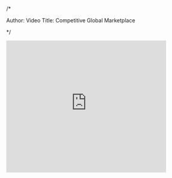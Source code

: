 /*

Author: Video
Title: Competitive Global Marketplace


*/

<div class="video-container">


<iframe width="425" height="350" src="http://www.youtube.com/embed/XsKpWrCfxG0?&amp;showinfo=0" frameborder="0" allowfullscreen></iframe>



</div>


<!-- Working on Share Links -->


<!-- <a href="http://www.facebook.com/sharer.php?u=http://www.patrickemclean.com/videos/this" target="_blank">Facebook</a>


<a href="https://twitter.com/share" target="_blank">Twitter</a>

<a href="http://www.linkedin.com/shareArticle?mini=true&url=http://www.patrickemclean.com/videos/this" target="_blank">LinkedIn</a>

<a href="http://www.linkedin.com/shareArticle?mini=true&url=http://www.patrickemclean.com/videos/this" onclick="javascript:window.open(this.href,
  '', 'menubar=no,toolbar=no,resizable=yes,scrollbars=yes,height=600,width=600');return false;">LinkedIn</a>

<a href="https://plus.google.com/share?url=http://www.patrickemclean.com/videos/this" onclick="javascript:window.open(this.href,
  '', 'menubar=no,toolbar=no,resizable=yes,scrollbars=yes,height=600,width=600');return false;">G+</a> -->